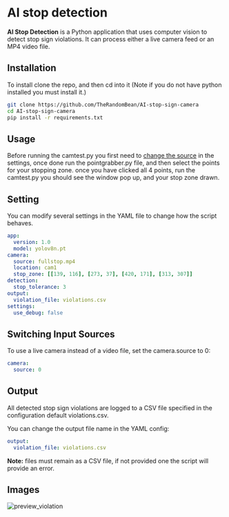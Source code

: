 # AI stop detection

**AI Stop Detection** is a Python application that uses computer vision to detect stop sign violations. It can process either a live camera feed or an MP4 video file.


## Installation

To install clone the repo, and then cd into it (Note if you do not have python installed you must install it.)

```bash
git clone https://github.com/TheRandomBean/AI-stop-sign-camera
cd AI-stop-sign-camera
pip install -r requirements.txt
```

## Usage

Before running the camtest.py you first need to [change the source](https://github.com/TheRandomBean/AI-stop-sign-camera?tab=readme-ov-file#switching-input-sources) in the settings, once done run the pointgrabber.py file, and then select the points for your stopping zone. once you have clicked all 4 points, run the camtest.py you should see the window pop up, and your stop zone drawn.

## Setting
You can modify several settings in the YAML file to change how the script behaves.
```yaml
app:
  version: 1.0
  model: yolov8n.pt
camera:
  source: fullstop.mp4
  location: cam1
  stop_zone: [[139, 116], [273, 37], [420, 171], [313, 307]]
detection:
  stop_tolerance: 3
output:
  violation_file: violations.csv
settings:
  use_debug: false
```
## Switching Input Sources
To use a live camera instead of a video file, set the camera.source to 0:

```yaml
camera:
  source: 0
```
## Output
All detected stop sign violations are logged to a CSV file specified in the configuration default violations.csv.

You can change the output file name in the YAML config:

```yaml
output:
  violation_file: violations.csv
```
**Note:** files must remain as a CSV file, if not provided one the script will provide an error.

## Images
![preview_violation](https://github.com/user-attachments/assets/10a26197-24a3-45ee-954b-8be1339b0f97)

